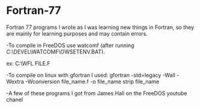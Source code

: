 # Fortran-77
Fortran 77 programs I wrote as I was learning new things in Fortran, so they are mainly for learning purposes and may contain errors.

-To compile in FreeDOS use watcomf (after running C:\DEVEL\WATCOMF\OWSETENV.BAT).

ex: C:\WFL FILE.F

-To compile on linux with gfortran I used:
gfortran -std=legacy -Wall -Wextra 
-Wconversion file_name.f -o file_name
strip file_name 

-A few of these programs I got from James Hall on the FreeDOS youtube chanel
